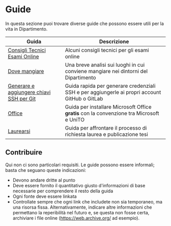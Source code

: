 # Guide

In questa sezione puoi trovare diverse guide che possono essere utili per la vita in Dipartimento.

| Guida                                                             | Descrizione                                                                               |
|-------------------------------------------------------------------|-------------------------------------------------------------------------------------------|
| [Consigli Tecnici Esami Online](consigli_tecnici_esami_online.md) | Alcuni consigli tecnici per gli esami online                                              |
| [Dove mangiare](dove_mangiare.md)                                 | Una breve analisi sui luoghi in cui conviene mangiare nei dintorni del Dipartimento       |
| [Generare e aggiungere chiavi SSH per Git](generare_e_aggiungere_ssh_key.md)| Guida rapida per generare credenziali SSH e per aggiungerle ai propri account GitHub o GitLab |
| [Office](Office)                                                  | Guida per installare Microsoft Office **gratis** con la convenzione tra Microsoft e UniTO |
| [Laurearsi](Laurearsi)                                            | Guida per affrontare il processo di richiesta laurea e publicazione tesi                  |

## Contribuire

Qui non ci sono particolari requisiti. Le guide possono essere informali; basta che seguano queste indicazioni:

- Devono andare dritte al punto
- Deve essere fornito il quantitativo giusto d'informazioni di base necessarie per comprendere il resto della guida
- Ogni fonte deve essere linkata
- Controllate sempre che ogni link che includete non sia temporaneo, ma una risorsa fissa. Alternativamente, indicare
  altre informazioni che permettano la reperibilità nel futuro e, se questa non fosse certa, archiviare i file online
  (<https://web.archive.org/> ad esempio).